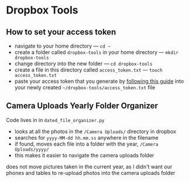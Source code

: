 # Dropbox Tools

## How to set your access token

- navigate to your home directory &mdash; `cd ~`
- create a folder called `dropbox-tools` in your home directory &mdash; `mkdir dropbox-tools`
- change directory into the new folder &mdash; `cd dropbox-tools`
- create a file in this directory called `access_token.txt` &mdash; `touch access_token.txt`
- paste your access token that you generate by [following this guide](https://dropbox.tech/developers/generate-an-access-token-for-your-own-account) into your newly created `~/dropbox-tools/access_token.txt` file

## Camera Uploads Yearly Folder Organizer

Code lives in in `dated_file_organizer.py`

- looks at all the photos in the `/Camera Uploads/` directory in dropbox
- searches for `yyyy-MM-dd hh.mm.ss` anywhere in the filename
- if found, moves each file into a folder with the year, `/Camera Uploads/yyyy/`
- this makes it easier to navigate the camera uploads folder

does not move pictures taken in the current year, as I didn't want our phones and tables to re-upload photos into the camera uploads folder